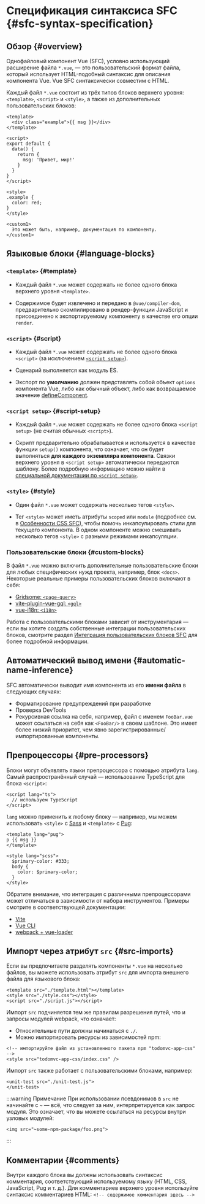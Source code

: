 # Спецификация синтаксиса SFC {#sfc-syntax-specification}

## Обзор {#overview}

Однофайловый компонент Vue (SFC), условно использующий расширение файла `*.vue`, — это пользовательский формат файла, который использует HTML-подобный синтаксис для описания компонента Vue. Vue SFC синтаксически совместим с HTML.

Каждый файл `*.vue` состоит из трёх типов блоков верхнего уровня: `<template>`, `<script>` и `<style>`, а также из дополнительных пользовательских блоков:

```vue
<template>
  <div class="example">{{ msg }}</div>
</template>

<script>
export default {
  data() {
    return {
      msg: 'Привет, мир!'
    }
  }
}
</script>

<style>
.example {
  color: red;
}
</style>

<custom1>
  Это может быть, например, документация по компоненту.
</custom1>
```

## Языковые блоки {#language-blocks}

### `<template>` {#template}

- Каждый файл `*.vue` может содержать не более одного блока верхнего уровня `<template>`.

- Содержимое будет извлечено и передано в `@vue/compiler-dom`, предварительно скомпилировано в рендер-функции JavaScript и присоединено к экспортируемому компоненту в качестве его опции `render`.

### `<script>` {#script}

- Каждый файл `*.vue` может содержать не более одного блока `<script>` (за исключением [`<script setup>`](/api/sfc-script-setup)).

- Сценарий выполняется как модуль ES.

- Экспорт по **умолчанию** должен представлять собой объект `options` компонента Vue, либо как обычный объект, либо как возвращаемое значение [defineComponent](/api/general#definecomponent).

### `<script setup>` {#script-setup}

- Каждый файл `*.vue` может содержать не более одного блока `<script setup>` (не считая обычных `<script>`).

- Скрипт предварительно обрабатывается и используется в качестве функции `setup()` компонента, что означает, что он будет выполняться **для каждого экземпляра компонента**. Связки верхнего уровня в `<script setup>` автоматически передаются шаблону. Более подробную информацию можно найти в [специальной документации по `<script setup>`](/api/sfc-script-setup).

### `<style>` {#style}

- Один файл `*.vue` может содержать несколько тегов `<style>`.

- Тег `<style>` может иметь атрибуты `scoped` или `module` (подробнее см. в [Особенности CSS SFC](/api/sfc-css-features)), чтобы помочь инкапсулировать стили для текущего компонента. В одном компоненте можно смешивать несколько тегов `<style>` с разными режимами инкапсуляции.

### Пользовательские блоки {#custom-blocks}

В файл `*.vue` можно включить дополнительные пользовательские блоки для любых специфических нужд проекта, например, блок `<docs>`. Некоторые реальные примеры пользовательских блоков включают в себя:

- [Gridsome: `<page-query>`](https://gridsome.org/docs/querying-data/)
- [vite-plugin-vue-gql: `<gql>`](https://github.com/wheatjs/vite-plugin-vue-gql)
- [vue-i18n: `<i18n>`](https://github.com/intlify/bundle-tools/tree/main/packages/unplugin-vue-i18n#i18n-custom-block)

Работа с пользовательскими блоками зависит от инструментария — если вы хотите создать собственные интеграции пользовательских блоков, смотрите раздел [Интеграция пользовательских блоков SFC](/guide/scaling-up/tooling#sfc-custom-block-integrations) для более подробной информации.

## Автоматический вывод имени {#automatic-name-inference}

SFC автоматически выводит имя компонента из его **имени файла** в следующих случаях:

- Форматирование предупреждений при разработке
- Проверка DevTools
- Рекурсивная ссылка на себя, например, файл с именем `FooBar.vue` может ссылаться на себя как `<FooBar/>` в своем шаблоне. Это имеет более низкий приоритет, чем явно зарегистрированные/импортированные компоненты.

## Препроцессоры {#pre-processors}

Блоки могут объявлять языки препроцессора с помощью атрибута `lang`. Самый распространённый случай — использование TypeScript для блока `<script>`:

```vue-html
<script lang="ts">
  // используем TypeScript
</script>
```

`lang` можно применить к любому блоку — например, мы можем использовать `<style>` с [Sass](https://sass-lang.com/) и `<template>` с [Pug](https://pugjs.org/api/getting-started.html):

```vue-html
<template lang="pug">
p {{ msg }}
</template>

<style lang="scss">
  $primary-color: #333;
  body {
    color: $primary-color;
  }
</style>
```

Обратите внимание, что интеграция с различными препроцессорами может отличаться в зависимости от набора инструментов. Примеры смотрите в соответствующей документации:

- [Vite](https://dragomano.github.io/vite-docs/guide/features.html#css-pre-processors)
- [Vue CLI](https://cli.vuejs.org/guide/css.html#pre-processors)
- [webpack + vue-loader](https://vue-loader.vuejs.org/guide/pre-processors.html#using-pre-processors)

## Импорт через атрибут `src` {#src-imports}

Если вы предпочитаете разделять компоненты `*.vue` на несколько файлов, вы можете использовать атрибут `src` для импорта внешнего файла для языкового блока:

```vue
<template src="./template.html"></template>
<style src="./style.css"></style>
<script src="./script.js"></script>
```

Импорт `src` подчиняется тем же правилам разрешения путей, что и запросы модулей webpack, что означает:

- Относительные пути должны начинаться с `./`.
- Можно импортировать ресурсы из зависимостей npm:

```vue
<!-- импортируйте файл из установленного пакета npm "todomvc-app-css" -->
<style src="todomvc-app-css/index.css" />
```

Импорт `src` также работает с пользовательскими блоками, например:

```vue
<unit-test src="./unit-test.js">
</unit-test>
```

:::warning Примечание
При использовании псевдонимов в `src` не начинайте с `~` — всё, что следует за ним, интерпретируется как запрос модуля. Это означает, что вы можете ссылаться на ресурсы внутри узловых модулей:
```vue
<img src="~some-npm-package/foo.png">
```
:::

## Комментарии {#comments}

Внутри каждого блока вы должны использовать синтаксис комментария, соответствующий используемому языку (HTML, CSS, JavaScript, Pug и т. д.). Для комментариев верхнего уровня используйте синтаксис комментариев HTML: `<!-- содержимое комментария здесь -->`
